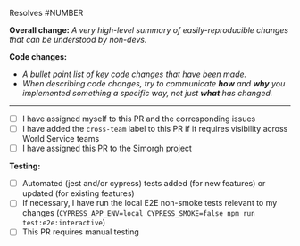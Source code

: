 Resolves #NUMBER

**Overall change:**
_A very high-level summary of easily-reproducible changes that can be understood by non-devs._

**Code changes:**

- _A bullet point list of key code changes that have been made._
- _When describing code changes, try to communicate **how** and **why** you implemented something a specific way, not just **what** has changed._

---

- [ ] I have assigned myself to this PR and the corresponding issues
- [ ] I have added the `cross-team` label to this PR if it requires visibility across World Service teams
- [ ] I have assigned this PR to the Simorgh project

**Testing:**

- [ ] Automated (jest and/or cypress) tests added (for new features) or updated (for existing features)
- [ ] If necessary, I have run the local E2E non-smoke tests relevant to my changes (`CYPRESS_APP_ENV=local CYPRESS_SMOKE=false npm run test:e2e:interactive`)
- [ ] This PR requires manual testing
